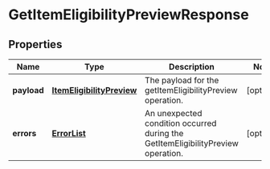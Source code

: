 
# GetItemEligibilityPreviewResponse

## Properties
Name | Type | Description | Notes
------------ | ------------- | ------------- | -------------
**payload** | [**ItemEligibilityPreview**](ItemEligibilityPreview.md) | The payload for the getItemEligibilityPreview operation. |  [optional]
**errors** | [**ErrorList**](ErrorList.md) | An unexpected condition occurred during the GetItemEligibilityPreview operation. |  [optional]



